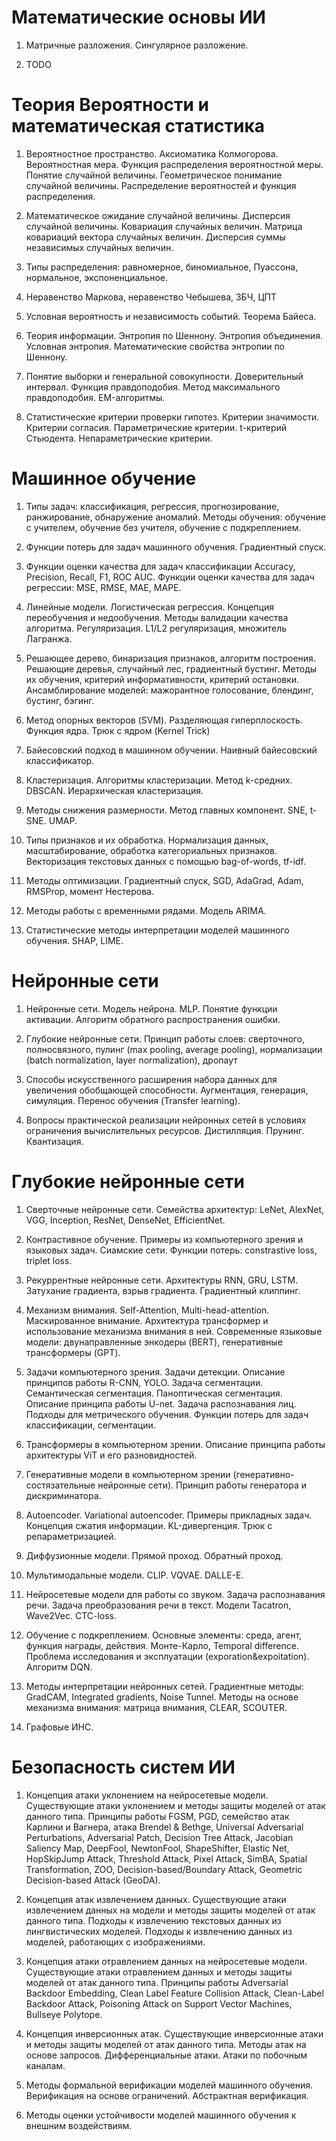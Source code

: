 # Математические основы ИИ 

1. Матричные разложения. Сингулярное разложение.

2. TODO

# Теория Вероятности и математическая статистика

1. Вероятностное пространство. Аксиоматика Колмогорова. Вероятностная мера. Функция распределения вероятностной меры. Понятие случайной величины. Геометрическое понимание случайной величины. Распределение вероятностей и функция распределения. 

2. Математическое ожидание случайной величины. Дисперсия случайной величины. Ковариация случайных величин. Матрица ковариаций вектора случайных величин. Дисперсия суммы независимых случайных величин.

3. Типы распределения: равномерное, биномиальное, Пуассона, нормальное, экспоненциальное. 

4. Неравенство Маркова, неравенство Чебышева, ЗБЧ, ЦПТ 

5. Условная вероятность и независимость событий. Теорема Байеса.

6. Теория информации. Энтропия по Шеннону. Энтропия объединения. Условная энтропия. Математические свойства энтропии по Шеннону. 

7. Понятие выборки и генеральной совокупности. Доверительный интервал. Функция правдоподобия. Метод максимального правдоподобия. EM-алгоритмы.

8. Статистические критерии проверки гипотез. Критерии значимости. Критерии согласия. Параметрические критерии. t-критерий Стьюдента. Непараметрические критерии.

# Машинное обучение

1. Типы задач: классификация, регрессия, прогнозирование, ранжирование, обнаружение аномалий. Методы обучения: обучение с учителем, обучение без учителя, обучение с подкреплением. 

2. Функции потерь для задач машинного обучения. Градиентный спуск.

3. Функции оценки качества для задач классификации Accuracy, Precision, Recall, F1, ROC AUC.  Функции оценки качества для задач регрессии: MSE, RMSE, MAE, MAPE.

4. Линейные модели. Логистическая регрессия. Концепция переобучения и недообучения. Методы валидации качества алгоритма. Регуляризация. L1/L2 регуляризация, множитель Лагранжа.

5. Решающее дерево, бинаризация признаков, алгоритм построения. Решающие деревья, случайный лес, градиентный бустинг. Методы их обучения, критерий информативности, критерий остановки. Ансамблирование моделей: мажорантное голосование, блендинг, бустинг, бэгинг.

6. Метод опорных векторов (SVM). Разделяющая гиперплоскость. Функция ядра. Трюк с ядром (Kernel Trick)

7. Байесовский подход в машинном обучении. Наивный байесовский классификатор.

8. Кластеризация. Алгоритмы кластеризации. Метод k-средних. DBSCAN. Иерархическая кластеризация. 

9. Методы снижения размерности. Метод главных компонент. SNE, t-SNE. UMAP.

10. Типы признаков и их обработка. Нормализация данных, масштабирование, обработка категориальных признаков. Векторизация текстовых данных с помощью bag-of-words, tf-idf. 

11. Методы оптимизации. Градиентный спуск, SGD, AdaGrad, Adam, RMSProp, момент Нестерова.

12. Методы работы с временными рядами. Модель ARIMA. 

13. Статистические методы интерпретации моделей машинного обучения. SHAP, LIME.

# Нейронные сети

1. Нейронные сети. Модель нейрона. MLP. Понятие функции активации. Алгоритм обратного распространения ошибки.

2. Глубокие нейронные сети. Принцип работы слоев: сверточного, полносвязного, пулинг (max pooling, average pooling), нормализации (batch normalization, layer normalization), дропаут

3. Способы искусственного расширения набора данных для увеличения обобщающей способности. Аугментация, генерация, симуляция. Перенос обучения (Transfer learning).

4. Вопросы практической реализации нейронных сетей в условиях ограничения вычислительных ресурсов. Дистилляция. Прунинг. Квантизация. 

# Глубокие нейронные сети

1. Сверточные нейронные сети. Семейства архитектур: LeNet, AlexNet, VGG, Inception, ResNet, DenseNet, EfficientNet. 

2. Контрастивное обучение. Примеры из компьютерного зрения и языковых задач. Сиамские сети. Функции потерь: constrastive loss, triplet loss.

3. Рекуррентные нейронные сети. Архитектуры RNN, GRU, LSTM. Затухание градиента, взрыв градиента. Градиентный клиппинг.

4. Механизм внимания. Self-Attention, Multi-head-attention. Маскированное внимание. Архитектура трансформер и использование механизма внимания в ней. Современные языковые модели: двунаправленные энкодеры (BERT), генеративные трансформеры (GPT).

5. Задачи компьютерного зрения. Задачи детекции. Описание принципов работы R-CNN, YOLO. Задача сегментации. Семантическая сегментация. Паноптическая сегментация. Описание принципа работы U-net. Задача распознавания лиц. Подходы для метрического обучения. Функции потерь для задач классификации, сегментации.

6. Трансформеры в компьютерном зрении. Описание принципа работы архитектуры ViT и его разновидностей.

7. Генеративные модели в компьютерном зрении (генеративно-состязательные нейронные сети). Принцип работы генератора и дискриминатора.

8. Autoencoder. Variational autoencoder. Примеры прикладных задач. Концепция сжатия информации. KL-дивергенция. Трюк с репараметризацией.

9. Диффузионные модели. Прямой проход. Обратный проход.

10. Мультимодальные модели. CLIP. VQVAE. DALLE-E.

11. Нейросетевые модели для работы со звуком. Задача распознавания речи. Задача преобразования речи в текст. Модели Tacatron, Wave2Vec. CTC-loss.

12. Обучение с подкреплением. Основные элементы: среда, агент, функция награды, действия. Монте-Карло, Temporal difference. Проблема исследования и эксплуатации (exporation&expoitation). Алгоритм DQN.

13. Методы интерпретации нейронных сетей. Градиентные методы: GradCAM, Integrated gradients, Noise Tunnel. Методы на основе механизма внимания: матрица внимания, CLEAR, SCOUTER.

14. Графовые ИНС.

# Безопасность систем ИИ

1. Концепция атаки уклонением на нейросетевые модели. Существующие атаки уклонением и методы защиты моделей от атак данного типа. Принципы работы FGSM, PGD, семейство атак Карлини и Вагнера, атака Brendel & Bethge, Universal Adversarial Perturbations, Adversarial Patch, Decision Tree Attack, Jacobian Saliency Map, DeepFool, NewtonFool, ShapeShifter, Elastic Net, HopSkipJump Attack, Threshold Attack, Pixel Attack, SimBA, Spatial Transformation, ZOO, Decision-based/Boundary Attack, Geometric Decision-based Attack (GeoDA).

2. Концепция атак извлечением данных. Существующие атаки извлечением данных на модели и методы защиты моделей от атак данного типа. Подходы к извлечению текстовых данных из лингвистических моделей. Подходы к извлечению данных из моделей, работающих с изображениями.

3. Концепция атаки отравлением данных на нейросетевые модели. Существующие атаки отравлением данных и методы защиты моделей от атак данного типа. Принципы работы Adversarial Backdoor Embedding, Clean Label Feature Collision Attack, Clean-Label Backdoor Attack, Poisoning Attack on Support Vector Machines, Bullseye Polytope.

4. Концепция инверсионных атак. Существующие инверсионные атаки и методы защиты моделей от атак данного типа. Методы атак на основе запросов. Дифференциальные атаки. Атаки по побочным каналам.

5. Методы формальной верификации моделей машинного обучения. Верификация на основе ограничений. Абстрактная верификация.

6. Методы оценки устойчивости моделей машинного обучения к внешним воздействиям.
